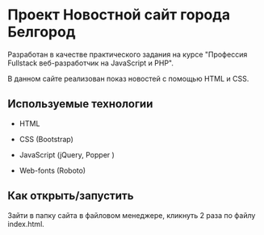 # Проект Новостной сайт города Белгород

Разработан в качестве практического задания на курсе "Профессия Fullstack веб-разработчик на JavaScript и PHP".

В данном сайте реализован показ новостей с помощью HTML и CSS.

## Используемые технологии

* HTML

* CSS (Bootstrap)

* JavaScript (jQuery, Popper )

* Web-fonts (Roboto)

## Как открыть/запустить

Зайти в папку сайта в файловом менеджере, кликнуть 2 раза по файлу index.html.